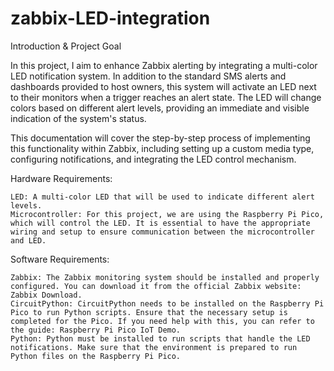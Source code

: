 # zabbix-LED-integration
Introduction & Project Goal

In this project, I aim to enhance Zabbix alerting by integrating a multi-color LED notification system. In addition to the standard SMS alerts and dashboards provided to host owners, this system will activate an LED next to their monitors when a trigger reaches an alert state. The LED will change colors based on different alert levels, providing an immediate and visible indication of the system's status.

This documentation will cover the step-by-step process of implementing this functionality within Zabbix, including setting up a custom media type, configuring notifications, and integrating the LED control mechanism.

Hardware Requirements:

    LED: A multi-color LED that will be used to indicate different alert levels.
    Microcontroller: For this project, we are using the Raspberry Pi Pico, which will control the LED. It is essential to have the appropriate wiring and setup to ensure communication between the microcontroller and LED.

Software Requirements:

    Zabbix: The Zabbix monitoring system should be installed and properly configured. You can download it from the official Zabbix website: Zabbix Download.
    CircuitPython: CircuitPython needs to be installed on the Raspberry Pi Pico to run Python scripts. Ensure that the necessary setup is completed for the Pico. If you need help with this, you can refer to the guide: Raspberry Pi Pico IoT Demo.
    Python: Python must be installed to run scripts that handle the LED notifications. Make sure that the environment is prepared to run Python files on the Raspberry Pi Pico.
